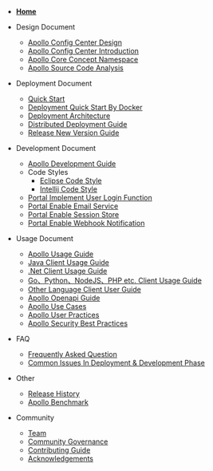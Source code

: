 - [**Home**](en/README.md)

- Design Document
  - [Apollo Config Center Design](en/design/apollo-design.md)
  - [Apollo Config Center Introduction](en/design/apollo-introduction.md)
  - [Apollo Core Concept Namespace](en/design/apollo-core-concept-namespace.md)
  - [Apollo Source Code Analysis](http://www.iocoder.cn/categories/Apollo/)

- Deployment Document
  - [Quick Start](en/deployment/quick-start.md)
  - [Deployment Quick Start By Docker](en/deployment/quick-start-docker.md)
  - [Deployment Architecture](en/deployment/deployment-architecture.md)
  - [Distributed Deployment Guide](en/deployment/distributed-deployment-guide.md)
  - [Release New Version Guide](en/development/apollo-release-guide.md)

- Development Document
  - [Apollo Development Guide](en/development/apollo-development-guide.md)
  - Code Styles
    - [Eclipse Code Style](https://github.com/apolloconfig/apollo/blob/master/apollo-buildtools/style/eclipse-java-google-style.xml)
    - [Intellij Code Style](https://github.com/apolloconfig/apollo/blob/master/apollo-buildtools/style/intellij-java-google-style.xml)
  - [Portal Implement User Login Function](en/development/portal-how-to-implement-user-login-function.md)
  - [Portal Enable Email Service](en/development/portal-how-to-enable-email-service.md)
  - [Portal Enable Session Store](en/development/portal-how-to-enable-session-store.md)
  - [Portal Enable Webhook Notification](en/development/portal-how-to-enable-webhook-notification.md)

- Usage Document
  - [Apollo Usage Guide](en/usage/apollo-user-guide.md)
  - [Java Client Usage Guide](en/usage/java-sdk-user-guide.md)
  - [.Net Client Usage Guide](en/usage/dotnet-sdk-user-guide.md)
  - [Go、Python、NodeJS、PHP etc. Client Usage Guide](en/usage/third-party-sdks-user-guide.md)
  - [Other Language Client User Guide](en/usage/other-language-client-user-guide.md)
  - [Apollo Openapi Guide](en/usage/apollo-open-api-platform.md)
  - [Apollo Use Cases](https://github.com/ctripcorp/apollo-use-cases)
  - [Apollo User Practices](en/usage/apollo-user-practices.md)
  - [Apollo Security Best Practices](en/usage/apollo-user-guide?id=_71-%e5%ae%89%e5%85%a8%e7%9b%b8%e5%85%b3)

- FAQ
  - [Frequently Asked Question](en/faq/faq.md)
  - [Common Issues In Deployment & Development Phase](en/faq/common-issues-in-deployment-and-development-phase.md)

- Other
   - [Release History](https://github.com/apolloconfig/apollo/releases)
   - [Apollo Benchmark](en/misc/apollo-benchmark.md)

- Community
  - [Team](en/community/team.md)
  - [Community Governance](en/governance.md)
  - [Contributing Guide](en/contributing.md)
  - [Acknowledgements](en/community/thank-you.md)
